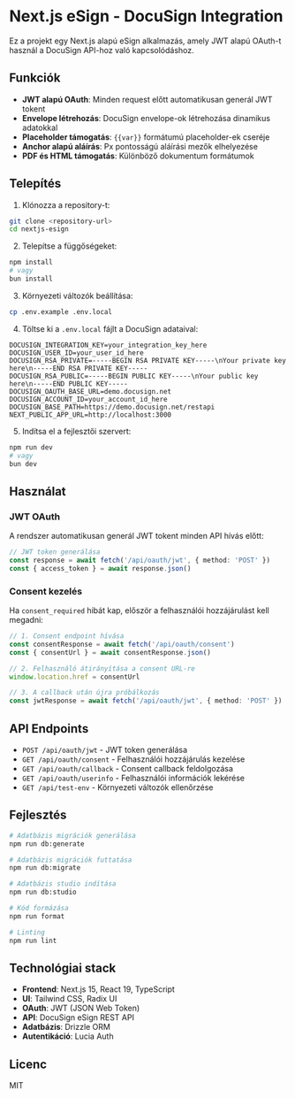 # Next.js eSign - DocuSign Integration

Ez a projekt egy Next.js alapú eSign alkalmazás, amely JWT alapú OAuth-t használ a DocuSign API-hoz való kapcsolódáshoz.

## Funkciók

- **JWT alapú OAuth**: Minden request előtt automatikusan generál JWT tokent
- **Envelope létrehozás**: DocuSign envelope-ok létrehozása dinamikus adatokkal
- **Placeholder támogatás**: `{{var}}` formátumú placeholder-ek cseréje
- **Anchor alapú aláírás**: Px pontosságú aláírási mezők elhelyezése
- **PDF és HTML támogatás**: Különböző dokumentum formátumok

## Telepítés

1. Klónozza a repository-t:
```bash
git clone <repository-url>
cd nextjs-esign
```

2. Telepítse a függőségeket:
```bash
npm install
# vagy
bun install
```

3. Környezeti változók beállítása:
```bash
cp .env.example .env.local
```

4. Töltse ki a `.env.local` fájlt a DocuSign adataival:
```env
DOCUSIGN_INTEGRATION_KEY=your_integration_key_here
DOCUSIGN_USER_ID=your_user_id_here
DOCUSIGN_RSA_PRIVATE=-----BEGIN RSA PRIVATE KEY-----\nYour private key here\n-----END RSA PRIVATE KEY-----
DOCUSIGN_RSA_PUBLIC=-----BEGIN PUBLIC KEY-----\nYour public key here\n-----END PUBLIC KEY-----
DOCUSIGN_OAUTH_BASE_URL=demo.docusign.net
DOCUSIGN_ACCOUNT_ID=your_account_id_here
DOCUSIGN_BASE_PATH=https://demo.docusign.net/restapi
NEXT_PUBLIC_APP_URL=http://localhost:3000
```

5. Indítsa el a fejlesztői szervert:
```bash
npm run dev
# vagy
bun dev
```

## Használat

### JWT OAuth

A rendszer automatikusan generál JWT tokent minden API hívás előtt:

```typescript
// JWT token generálása
const response = await fetch('/api/oauth/jwt', { method: 'POST' })
const { access_token } = await response.json()
```

### Consent kezelés

Ha `consent_required` hibát kap, először a felhasználói hozzájárulást kell megadni:

```typescript
// 1. Consent endpoint hívása
const consentResponse = await fetch('/api/oauth/consent')
const { consentUrl } = await consentResponse.json()

// 2. Felhasználó átirányítása a consent URL-re
window.location.href = consentUrl

// 3. A callback után újra próbálkozás
const jwtResponse = await fetch('/api/oauth/jwt', { method: 'POST' })
```

## API Endpoints

- `POST /api/oauth/jwt` - JWT token generálása
- `GET /api/oauth/consent` - Felhasználói hozzájárulás kezelése
- `GET /api/oauth/callback` - Consent callback feldolgozása
- `GET /api/oauth/userinfo` - Felhasználói információk lekérése
- `GET /api/test-env` - Környezeti változók ellenőrzése

## Fejlesztés

```bash
# Adatbázis migrációk generálása
npm run db:generate

# Adatbázis migrációk futtatása
npm run db:migrate

# Adatbázis studio indítása
npm run db:studio

# Kód formázása
npm run format

# Linting
npm run lint
```

## Technológiai stack

- **Frontend**: Next.js 15, React 19, TypeScript
- **UI**: Tailwind CSS, Radix UI
- **OAuth**: JWT (JSON Web Token)
- **API**: DocuSign eSign REST API
- **Adatbázis**: Drizzle ORM
- **Autentikáció**: Lucia Auth

## Licenc

MIT
